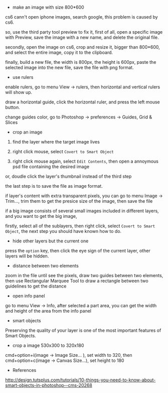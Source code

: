 * make an image with size 800*600

cs6 cann't open iphone images, search google, this problem is caused by cs6.

so, use the third party tool preview to fix it, first of all, open a
specific image with Preview, save the image with a new name, and delete the
original file.

secondly, open the image on cs6, crop and resize it, bigger than
800*600, and select the entire image, copy it to the clipboard.

finally, build a new file, the width is 800px, the height is 600px, paste the
selected image into the new file, save the file with png format.

* use rulers

enable rulers, go to menu View -> rulers, then horizontal and vertical rulers will show up.

draw a horizontal guide, click the horizontal ruler, and press the left mouse button.

change guides color, go to Photoshop -> preferences -> Guides, Grid & Slices

* crop an image

1. find the layer where the target image lives

2. right click mouse, select `Covert to Smart Object`

3. right click mouse again, select `Edit Contents`, then open a annoymous psd file containing the desired image

or, doudle click the layer's thumbnail instead of the third step

the last step is to save the file as image format.

if layer's content with extra transparent pixels, you can go to menu Image -> Trim...,
trim them to get the presice size of the image, then save the file

if a big image consists of several small images included in different layers, and you want to get the big image,

firstly, select all of the sublayers, then right click, select `Covert to Smart Object`, the next step you
should have known how to do.

* hide other layers but the current one

press the `option` key, then click the eye sign of the current layer, other layers will be hidden.

* distance between two elements

zoom in the file until see the pixels, draw two guides between two elements, then use Rectangular Marquee Tool
to draw a rectangle between two guidelines to get the distance

* open info panel

go to menu View -> Info, after selected a part area, you can get the width and height of the area from the info panel

* smart objects

Preserving the quality of your layer is one of the most important features of Smart Objects.

* crop a image 530x300 to 320x180

cmd+option+i(image -> Image Size... ), set width to 320, then
cmd+option+c(image -> Canvas Size...), set height to 180

* References

http://design.tutsplus.com/tutorials/10-things-you-need-to-know-about-smart-objects-in-photoshop--cms-20268
